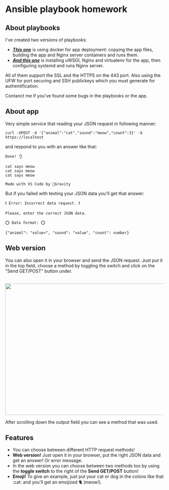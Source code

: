 # Ansible playbook homework
## About playbooks
I've created two versions of playbooks: 

* __*[This one](dockerized%20playbook)*__ is using docker for app deployment: copying the app files, building the app and Nginx server containers and runs them. 
* __*[And this one](playbook)*__ is installing uWSGI, Nginx and virtualenv for the app, then configuring systemd and runs Nginx server.

All of them support the SSL and the HTTPS on the 443 port. Also using the UFW for port securing and SSH publickeys which you must generate for authentification.

Contanct me if you've found some bugs in the playbooks or the app.

## About app

Very simple service that reading your JSON request in following manner: <br>
```
curl -XPOST -d '{"animal":"cat","sound":"meow","count":3}' -k https://localhost
```
and respond to you with an answer like that:<br>
```
Done! 👌

cat says meow 
cat says meow 
cat says meow 

Made with VS Code by 🌈Gravity
```
But if you failed with texting your JSON data you'll get that answer:
```
❗ Error: Incorrect data request. ❗

Please, enter the correct JSON data.

⭕ Data format: ⭕

{"animal": "value<", "sound": "value", "count": number}
```
## Web version

You can also open it in your browser and send the JSON request. Just put it in the top field, choose a method by toggling the switch and click on the "Send GET/POST" button under. <br><br>

<p align=center>

  <img width="700" height="419" src="https://user-images.githubusercontent.com/89798605/132259564-571c2526-f0bb-4fcf-a204-6db0262abf95.png">

</p>

After scrolling down the output field you can see a method that was used.

## Features

* You can choose between different HTTP request methods!
* <b>Web version!</b> Just open it in your browser, put the right JSON data and get an answer! Or error message.
* In the web version you can choose between two methods too by using the <b>toggle switch</b> to the right of the <b>Send GET/POST</b> button!
* <b>Emoji!</b> To give an example, just put your cat or dog in the colons like that :сat: and you'll get an emojized 🐈 (meow!).
